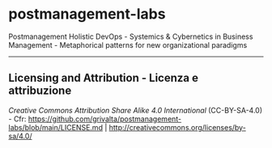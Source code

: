 # postmanagement-labs
Postmanagement Holistic DevOps - Systemics &amp; Cybernetics in Business Management - Metaphorical patterns for new organizational paradigms

---

## Licensing and Attribution - Licenza e attribuzione
_Creative Commons Attribution Share Alike 4.0 International_ (CC-BY-SA-4.0) - Cfr: https://github.com/grivalta/postmanagement-labs/blob/main/LICENSE.md | http://creativecommons.org/licenses/by-sa/4.0/

